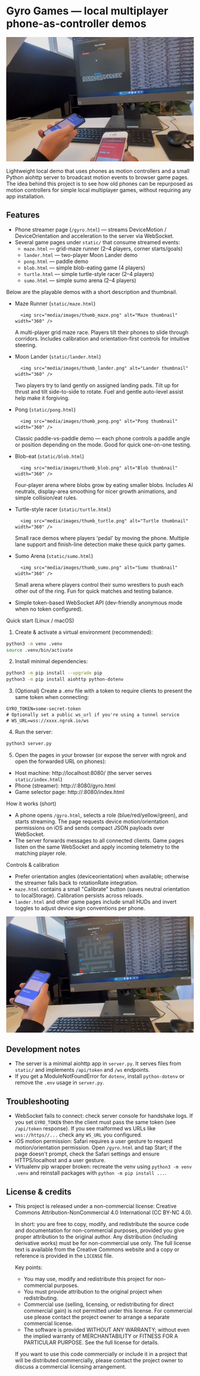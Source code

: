 # Gyro Games — local multiplayer phone-as-controller demos
![Pong demo](media/images/pong.png)

Lightweight local demo that uses phones as motion controllers and a small Python aiohttp server to broadcast motion events to browser game pages. The idea behind this project is to see how old phones can be repurposed as motion controllers for simple local multiplayer games, without requiring any app installation.

## Features
- Phone streamer page (`/gyro.html`) — streams DeviceMotion / DeviceOrientation and acceleration to the server via WebSocket.
- Several game pages under `static/` that consume streamed events:
	- `maze.html` — grid-maze runner (2–4 players, corner starts/goals)
	- `lander.html` — two-player Moon Lander demo
	- `pong.html` — paddle demo
	- `blob.html` — simple blob-eating game (4 players)
	- `turtle.html` — simple turtle-style racer (2–4 players)
	- `sumo.html` — simple sumo arena (2–4 players)

Below are the playable demos with a short description and thumbnail.

- Maze Runner (`static/maze.html`)

		<img src="media/images/thumb_maze.png" alt="Maze thumbnail" width="360" />

	A multi-player grid maze race. Players tilt their phones to slide through corridors. Includes calibration and orientation-first controls for intuitive steering.

- Moon Lander (`static/lander.html`)

		<img src="media/images/thumb_lander.png" alt="Lander thumbnail" width="360" />

	Two players try to land gently on assigned landing pads. Tilt up for thrust and tilt side-to-side to rotate. Fuel and gentle auto-level assist help make it forgiving.

- Pong (`static/pong.html`)

		<img src="media/images/thumb_pong.png" alt="Pong thumbnail" width="360" />

	Classic paddle-vs-paddle demo — each phone controls a paddle angle or position depending on the mode. Good for quick one-on-one testing.

- Blob-eat (`static/blob.html`)

		<img src="media/images/thumb_blob.png" alt="Blob thumbnail" width="360" />

	Four-player arena where blobs grow by eating smaller blobs. Includes AI neutrals, display-area smoothing for nicer growth animations, and simple collision/eat rules.

- Turtle-style racer (`static/turtle.html`)

		<img src="media/images/thumb_turtle.png" alt="Turtle thumbnail" width="360" />

	Small race demos where players 'pedal' by moving the phone. Multiple lane support and finish-line detection make these quick party games.
- Sumo Arena (`static/sumo.html`)

		<img src="media/images/thumb_sumo.png" alt="Sumo thumbnail" width="360" />

	Small arena where players control their sumo wrestlers to push each other out of the ring. Fun for quick matches and testing balance.
- Simple token-based WebSocket API (dev-friendly anonymous mode when no token configured).

Quick start (Linux / macOS)

1. Create & activate a virtual environment (recommended):

```bash
python3 -m venv .venv
source .venv/bin/activate
```

2. Install minimal dependencies:

```bash
python3 -m pip install --upgrade pip
python3 -m pip install aiohttp python-dotenv
```

3. (Optional) Create a .env file with a token to require clients to present the same token when connecting:

```
GYRO_TOKEN=some-secret-token
# Optionally set a public ws_url if you're using a tunnel service
# WS_URL=wss://xxxx.ngrok.io/ws
```

4. Run the server:

```bash
python3 server.py
```

5. Open the pages in your browser (or expose the server with ngrok and open the forwarded URL on phones):

- Host machine: http://localhost:8080/ (the server serves `static/index.html`)
- Phone (streamer): http://<your-host>:8080/gyro.html
- Game selector page: http://<your-host>:8080/index.html

How it works (short)
- A phone opens `/gyro.html`, selects a role (blue/red/yellow/green), and starts streaming. The page requests device motion/orientation permissions on iOS and sends compact JSON payloads over WebSocket.
- The server forwards messages to all connected clients. Game pages listen on the same WebSocket and apply incoming telemetry to the matching player role.

Controls & calibration
- Prefer orientation angles (deviceorientation) when available; otherwise the streamer falls back to rotationRate integration.
- `maze.html` contains a small "Calibrate" button (saves neutral orientation to localStorage). Calibration persists across reloads.
- `lander.html` and other game pages include small HUDs and invert toggles to adjust device sign conventions per phone.

![Maze demo](media/images/maze.png)

## Development notes
- The server is a minimal aiohttp app in `server.py`. It serves files from `static/` and implements `/api/token` and `/ws` endpoints.
- If you get a ModuleNotFoundError for `dotenv`, install `python-dotenv` or remove the `.env` usage in `server.py`.

## Troubleshooting
- WebSocket fails to connect: check server console for handshake logs. If you set `GYRO_TOKEN` then the client must pass the same token (see `/api/token` response). If you see malformed ws URLs like `wss://https//...` check any `WS_URL` you configured.
- iOS motion permission: Safari requires a user gesture to request motion/orientation permission. Open `/gyro.html` and tap Start; if the page doesn't prompt, check the Safari settings and ensure HTTPS/localhost and a user gesture.
- Virtualenv pip wrapper broken: recreate the venv using `python3 -m venv .venv` and reinstall packages with `python -m pip install ...`.

## License & credits
- This project is released under a non-commercial license: Creative Commons
	Attribution-NonCommercial 4.0 International (CC BY-NC 4.0).

	In short: you are free to copy, modify, and redistribute the source code and
	documentation for non-commercial purposes, provided you give proper attribution
	to the original author. Any distribution (including derivative works) must be
	for non-commercial use only. The full license text is available from the
	Creative Commons website and a copy or reference is provided in the `LICENSE` file.

	Key points:
	- You may use, modify and redistribute this project for non-commercial purposes.
	- You must provide attribution to the original project when redistributing.
	- Commercial use (selling, licensing, or redistributing for direct commercial gain)
		is not permitted under this license. For commercial use please contact the project owner
		to arrange a separate commercial license.
	- The software is provided WITHOUT ANY WARRANTY; without even the implied warranty of
		MERCHANTABILITY or FITNESS FOR A PARTICULAR PURPOSE. See the full license for details.

	If you want to use this code commercially or include it in a project that will be
	distributed commercially, please contact the project owner to discuss a commercial
	licensing arrangement.
